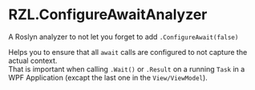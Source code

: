 # RZL.ConfigureAwaitAnalyzer
A Roslyn analyzer to not let you forget to add `.ConfigureAwait(false)`

Helps you to ensure that all `await` calls are configured to not capture the actual context.  
That is important when calling `.Wait()` or `.Result` on a running `Task` in a WPF Application (excapt the last one in the `View/ViewModel`).
